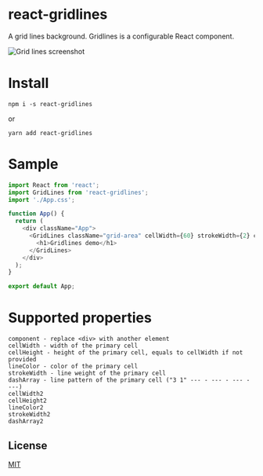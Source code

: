 # react-gridlines
A grid lines background. Gridlines is a configurable React component.

![Grid lines screenshot](https://raw.githubusercontent.com/alfed7/gridlines/master/docs/images/gridlines.png "Grid lines screenshot")

# Install
```
npm i -s react-gridlines
```
or
```
yarn add react-gridlines
```

# Sample

```javascript
import React from 'react';
import GridLines from 'react-gridlines';
import './App.css';

function App() {
  return (
    <div className="App">
      <GridLines className="grid-area" cellWidth={60} strokeWidth={2} cellWidth2={12}>
        <h1>Gridlines demo</h1>
      </GridLines>
    </div>
  );
}

export default App;
```

# Supported properties

```
component - replace <div> with another element
cellWidth - width of the primary cell
cellHeight - height of the primary cell, equals to cellWidth if not provided
lineColor - color of the primary cell
strokeWidth - line weight of the primary cell
dashArray - line pattern of the primary cell ("3 1" --- - --- - --- - ---)
cellWidth2
cellHeight2
lineColor2
strokeWidth2
dashArray2
```

## License
[MIT](https://couto.mit-license.org/)